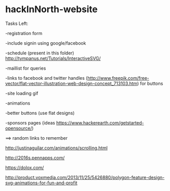 # hackInNorth-website

Tasks Left:

-registration form

-include signin using google/facebook

-schedule (present in this folder) 
  http://tympanus.net/Tutorials/InteractiveSVG/

-maillist for queries

-links to facebook and twitter handles
  (http://www.freepik.com/free-vector/flat-vector-illustration-web-design-concept_713103.htm)
  for buttons

-site loading gif

-animations

-better buttons (use flat designs)

-sponsors pages (ideas https://www.hackerearth.com/getstarted-opensource/)


==> random links to remember

http://justinaguilar.com/animations/scrolling.html

http://2016s.pennapps.com/

https://dolox.com/ 

http://product.voxmedia.com/2013/11/25/5426880/polygon-feature-design-svg-animations-for-fun-and-profit



